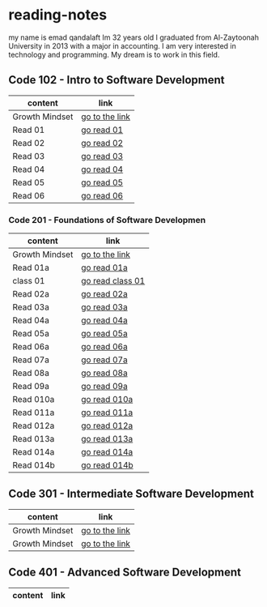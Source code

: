 # reading-notes

 my name is emad qandalaft Im 32 years old I graduated from Al-Zaytoonah University in 2013 with a major in accounting. I am very interested in technology and programming. My dream is to work in this field.

## Code 102 - Intro to Software Development

| content  | link|
| ------------- | ------------- |
| Growth Mindset| [go to the link](https://www.mindsetworks.com/science/)|
|Read 01 | [go read 01](https://qandalaft.github.io/reading-notes/read01)|
|Read 02 | [go read 02](https://qandalaft.github.io/reading-notes/read02)|
|Read 03 | [go read 03](https://qandalaft.github.io/reading-notes/read03)|
|Read 04 | [go read 04](https://qandalaft.github.io/reading-notes/read04)|
|Read 05 | [go read 05](https://qandalaft.github.io/reading-notes/read05)|
|Read 06 | [go read 06](https://qandalaft.github.io/reading-notes/read06)|
###  Code 201 - Foundations of Software Developmen

| content  | link|
| ------------- | ------------- |
|Growth Mindset| [go to the link](https://www.mindsetworks.com/science/)|
|Read 01a | [go read 01a](https://qandalaft.github.io/reading-notes/read01a)|
|class 01 | [go read class 01](https://qandalaft.github.io/reading-notes/class01)|
|Read 02a | [go read 02a](https://qandalaft.github.io/reading-notes/read02a)|
|Read 03a | [go read 03a](https://qandalaft.github.io/reading-notes/read03a)|
|Read 04a | [go read 04a](https://qandalaft.github.io/reading-notes/read04a)|
|Read 05a | [go read 05a](https://qandalaft.github.io/reading-notes/read05a)|
|Read 06a | [go read 06a](https://qandalaft.github.io/reading-notes/read06a)|
|Read 07a | [go read 07a](https://qandalaft.github.io/reading-notes/read07a)|
|Read 08a | [go read 08a](https://qandalaft.github.io/reading-notes/read08a)|
|Read 09a | [go read 09a](https://qandalaft.github.io/reading-notes/read09a)|
|Read 010a | [go read 010a](https://qandalaft.github.io/reading-notes/read010a)|
|Read 011a | [go read 011a](https://qandalaft.github.io/reading-notes/read011a)|
|Read 012a | [go read 012a](https://qandalaft.github.io/reading-notes/read012a)|
|Read 013a | [go read 013a](https://qandalaft.github.io/reading-notes/read013a)|
|Read 014a | [go read 014a](https://qandalaft.github.io/reading-notes/read014a)|
|Read 014b | [go read 014b](https://qandalaft.github.io/reading-notes/read014b)|

## Code 301 - Intermediate Software Development

| content  | link|
| ------------- | ------------- |
|Growth Mindset| [go to the link](https://www.mindsetworks.com/science/)|
|Growth Mindset| [go to the link](https://www.mindsetworks.com/science/)|

## Code 401 - Advanced Software Development

| content  | link|
| ------------- | ------------- |
